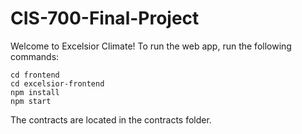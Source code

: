 # CIS-700-Final-Project

Welcome to Excelsior Climate! To run the web app, run the following commands:

```
cd frontend
cd excelsior-frontend
npm install
npm start
```

The contracts are located in the contracts folder. 